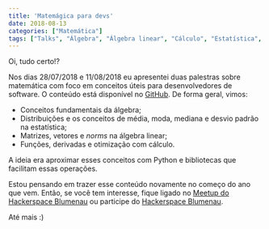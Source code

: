 ```yaml
---
title: 'Matemágica para devs'
date: 2018-08-13
categories: ["Matemática"]
tags: ["Talks", "Álgebra", "Álgebra linear", "Cálculo", "Estatística", "python"]
---
```


Oi, tudo certo!?

Nos dias 28/07/2018 e 11/08/2018 eu apresentei duas palestras sobre matemática com foco em conceitos úteis para desenvolvedores de software.
O conteúdo está disponível no [GitHub](https://github.com/ejulio/talks/tree/master/matemagica-para-devs).
De forma geral, vimos:

* Conceitos fundamentais da álgebra;
* Distribuições e os conceitos de média, moda, mediana e desvio padrão na estatística;
* Matrizes, vetores e *norms* na álgebra linear;
* Funções, derivadas e otimização com cálculo.

A ideia era aproximar esses conceitos com Python e bibliotecas que facilitam essas operações.


Estou pensando em trazer esse conteúdo novamente no começo do ano que vem.
Então, se você tem interesse, fique ligado no [Meetup do Hackerspace Blumenau](https://www.meetup.com/hackerspaceblumenau/) ou participe do [Hackerspace Blumenau](http://www.hackerspaceblumenau.org/).

Até mais :)
